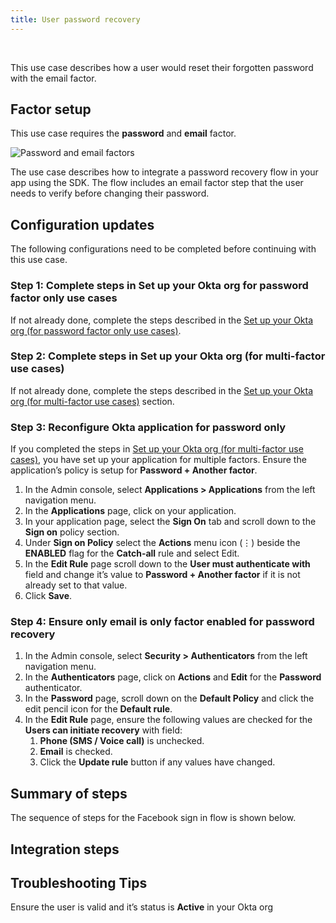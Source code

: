 ```yaml
---
title: User password recovery
---
```


<div class="oie-embedded-sdk">

<ApiLifecycle access="ie" /><br>

<StackSelector class="cleaner-selector"/>

This use case describes how a user would reset their forgotten password with the email factor.

## Factor setup

This use case requires the **password** and **email** factor.

<div class="common-image-format">

![Password and email factors](/img/oie-embedded-sdk/factor-password-email.png
 "Password and email factors")

</div>

The use case describes how to integrate a password recovery flow in your
app using the SDK. The flow includes an email factor step that the user needs
to verify before changing their password.

## Configuration updates

The following configurations need to be completed before continuing with this use case.

### Step 1:  Complete steps in Set up your Okta org for password factor only use cases

If not already done, complete the steps described in the
[Set up your Okta org (for password factor only use cases)](/docs/guides/oie-embedded-sdk-setup/aspnet/oie-embedded-sdk-org-setup/#set-up-your-okta-org-for-password-factor-only-use-cases).

### Step 2:  Complete steps in Set up your Okta org (for multi-factor use cases)
If not already done, complete the steps described in the
[Set up your Okta org (for multi-factor use cases)](/docs/guides/oie-embedded-sdk-setup/aspnet/oie-embedded-sdk-org-setup/#set-up-your-okta-org-for-multi-factor-use-cases) section.


### Step 3:  Reconfigure Okta application for password only

If you completed the steps in
[Set up your Okta org (for multi-factor use cases)](/docs/guides/oie-embedded-sdk-setup/aspnet/oie-embedded-sdk-org-setup/#set-up-your-okta-org-for-multi-factor-use-cases),
you have set up your application for multiple factors. Ensure the application’s
policy is setup for **Password + Another factor**.

1. In the Admin console, select **Applications > Applications** from the
   left navigation menu.
1. In the **Applications** page, click on your application.
1. In your application page, select the **Sign On** tab and scroll down to
   the **Sign on** policy section.
1. Under **Sign on Policy** select the **Actions** menu icon (⋮) beside the
   **ENABLED** flag for the **Catch-all** rule and select Edit.
1. In the **Edit Rule** page scroll down to the **User must authenticate with**
   field and change it’s value to **Password + Another factor** if it is not
   already set to that value.
1. Click **Save**.

### Step 4:  Ensure only email is only factor enabled for password recovery

1. In the Admin console, select **Security > Authenticators** from the left
   navigation menu.
1. In the **Authenticators** page, click on **Actions** and **Edit** for the
   **Password** authenticator.
1. In the **Password** page, scroll down on the **Default Policy** and click
   the edit pencil icon for the **Default rule**.
1. In the **Edit Rule** page, ensure the following values are checked for the
   **Users can initiate recovery** with field:
   1. **Phone (SMS / Voice call)** is unchecked.
   1. **Email** is checked.
   1. Click the **Update rule** button if any values have changed.

## Summary of steps

The sequence of steps for the Facebook sign in flow is shown below.

<StackSelector snippet="summaryofsteps" noSelector />

## Integration steps

<StackSelector snippet="integrationsteps" noSelector />

## Troubleshooting Tips

Ensure the user is valid and it’s status is **Active** in your Okta org

</div>
